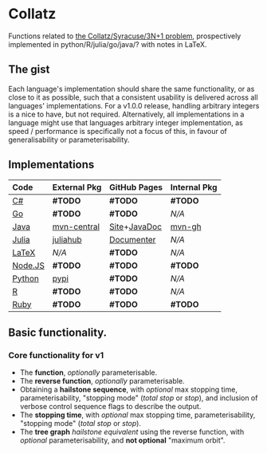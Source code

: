 # Collatz
Functions related to [the Collatz/Syracuse/3N+1 problem](https://en.wikipedia.org/wiki/Collatz_conjecture), prospectively implemented in python/R/julia/go/java/? with notes in LaTeX.
## The gist
Each language's implementation should share the same functionality, or as close to it as possible, such that a consistent usability is delivered across all languages' implementations.
For a v1.0.0 release, handling arbitrary integers is a nice to have, but not required. Alternatively, all implementations in a language might use that languages arbitrary integer implementation, as speed / performance is specifically not a focus of this, in favour of generalisability or parameterisability.
## Implementations
| Code | External Pkg | GitHub Pages | Internal Pkg |
| :--- | :---         | :---         | :---         |
| [C#](https://github.com/Skenvy/Collatz/tree/main/C%23) | **#TODO** | **#TODO** | **#TODO** |
| [Go](https://github.com/Skenvy/Collatz/tree/main/go) | **#TODO** | **#TODO** | _N/A_ |
| [Java](https://github.com/Skenvy/Collatz/tree/main/java) | [mvn-central](https://search.maven.org/artifact/io.github.skenvy/collatz) | [Site](https://skenvy.github.io/Collatz/java/)+[JavaDoc](https://skenvy.github.io/Collatz/java/apidocs/io/github/skenvy/package-summary.html) | [mvn-gh](https://github.com/Skenvy/Collatz/packages/1445255) |
| [Julia](https://github.com/Skenvy/Collatz/tree/main/julia) | [juliahub](https://juliahub.com/ui/Packages/Collatz/UmeZE) | [Documenter](https://skenvy.github.io/Collatz/julia/) | _N/A_ |
| [LaTeX](https://github.com/Skenvy/Collatz/tree/main/LaTeX) | _N/A_ | **#TODO** | _N/A_ |
| [Node.JS](https://github.com/Skenvy/Collatz/tree/main/node.js) | **#TODO** | **#TODO** | **#TODO** |
| [Python](https://github.com/Skenvy/Collatz/tree/main/python) | [pypi](https://pypi.org/project/collatz/) | **#TODO** | _N/A_ |
| [R](https://github.com/Skenvy/Collatz/tree/main/R) | **#TODO** | **#TODO** | _N/A_ |
| [Ruby](https://github.com/Skenvy/Collatz/tree/main/ruby) | **#TODO** | **#TODO** | **#TODO** |
## Basic functionality.
### Core functionality for v1
* The **function**, _optionally_ parameterisable.
* The **reverse function**, _optionally_ parameterisable.
* Obtaining a **hailstone sequence**, with _optional_ max stopping time, parameterisability, "stopping mode" (_total stop_ or _stop_), and inclusion of verbose control sequence flags to describe the output.
* The **stopping time**, with _optional_ max stopping time, parameterisability, "stopping mode" (_total stop_ or _stop_).
* The **tree graph** _hailstone equivalent_ using the reverse function, with _optional_ parameterisability, and **not optional** "maximum orbit".
